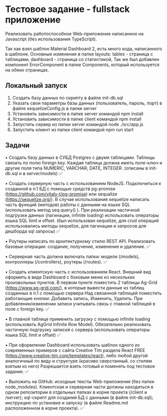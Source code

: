 # Тестовое задание - fullstack приложение
Реализовать работоспособное Web-приложение написанное на Javascript (без использования TypeScript).

Так как взял шаблон Material Dashboard 2, есть много кода, написанного в шаблоне.
Основные изменения в папке layouts: tables - страница с таблицами, dashboard - страница со статистикой,
Так же был добавлен компонент ErrorComponent в папке Components, который используется на обеих страницах. 

## Локальный запуск
1. Создать базу данных по скрипту в файле init-db.sql
2. Указать свои параметры базы данных (пользователь, пароль, порт) в файле sequelizeConfig.js в папке server
3. Установить зависимости в папке server командой npm install
4. Установить зависимости в папке client командой npm install
5. Запустить сервер из папки server командой node ./src/app.js
6. Запустить клиент из папки client командой npm run start

## Задачи
• Создать базу данных в СУБД Postgres с двумя таблицами. Таблицы связать по полю foreign key. Каждая таблица должна иметь поле-ключ и другие поля типа NUMERIC, VARCHAR, DATE, INTEGER. (описаны в init-db.sql и в server/models) ✅

• Создать серверную часть с использованием NodeJS. Подключиться к созданной в п.1 БД с помощью средств pg-promise (https://github.com/vitaly-t/pg-promise) или sequalize (https://sequelize.org/). В случае использования sequelize написать часть функций (методов) работы с данными на языке SQL (использовать метод seq.query() ).
При реализации частичной подгрузки данных (пагинации, infinite loading) использовать операторы языка SQL limit и offset. (был использован sequelize, для crud операций использовались методы sequelize, для пагинации и запросов для дешборда sql запросы) ✅

• Роутеры написать по архитектурному стилю REST API. Реализовать базовые операции: создание, получение, изменение и удаление. ✅

• Серверная часть должна включать папки: модели (/models), контроллеры (/controllers), роутеры (/routes).  ✅

• Создать клиентскую часть с использованием React.
Внешний вид оформить в виде Dashboard c боковым меню из нескольких произвольных пунктов. В первом пункте поместить 2 таблицы Ag-Grid (https://www.ag-grid.com/), в которые вывести данные из таблиц созданных в п.1 с помощью сервера Над связанной таблицей поместить работающие кнопки: Добавить запись, Изменить, Удалить. При добавлении/изменении записи учитывать связь с главной таблицей в поле с foreign key. ✅

• В главной таблице применить загрузку с помощью infinite loading (использовать AgGrid Infinite Row Model). Обязательно реализовать частичную подгрузку записей с сервера (использовать операторы языка SQL limit и offset) ✅

• При оформлении Dashboard использовать шаблон одного из современных примеров c сайта Creative Tim раздела React FREE (https://www.creative-tim.com/templates/react), либо любой другой аналогичный по виду и структуре (красиво сверстанный, со стилем взятым из него) Разрешается взять готовый и поменять под тестовое задание. ✅

• Выложить на GitHub:
исходные тексты Web-приложения (без папки node_modules). Клиентская и серверная части должны находиться в одном репозитории в отдельных папках в корне проекта (/client и /server);
sql-скрипт для создания БД с данными (в файле init-db.sql);
инструкцию по установке и запуску (в файле Readme.md расположенном в корне проекта). ✅
